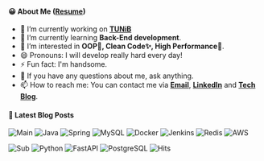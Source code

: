 #### 😀 About Me ([Resume](https://jinseong-dev.notion.site/Jinseong-Hwang-2ff7e25354684a399ec3d7cf11be6499))

- 🔭 I’m currently working on **[TUNiB](https://www.tunib.ai/)**
- 🌱 I’m currently learning **Back-End development**.
- 🤔 I’m interested in **OOP💊, Clean Code✨, High Performance🚀**.
- 😄 Pronouns: I will develop really hard every day!
- ⚡ Fun fact: I'm handsome.
- 💬 If you have any questions about me, ask anything.
- 📫 How to reach me: You can contact me via **[Email](mailto:eddy.go@tunib.ai)**, **[LinkedIn](https://www.linkedin.com/in/jinseong-hwang/)** and **[Tech Blog](https://jinseong.site)**.

#### 📝 Latest Blog Posts
<!-- BLOG-POST-LIST:START -->
<!-- BLOG-POST-LIST:END -->

![Main](https://img.shields.io/badge/-🍽_Main_Dish-white?style=flat-square)
![Java](https://img.shields.io/badge/-Java-black?style=flat-square&logo=OpenJDK)
![Spring](https://img.shields.io/badge/-Spring-black?style=flat-square&logo=spring)
![MySQL](https://img.shields.io/badge/-MySQL-black?style=flat-square&logo=mysql)
![Docker](https://img.shields.io/badge/-Docker-black?style=flat-square&logo=docker)
![Jenkins](https://img.shields.io/badge/-Jenkins-black?style=flat-square&logo=Jenkins)
![Redis](https://img.shields.io/badge/-Redis-black?style=flat-square&logo=redis)
![AWS](https://img.shields.io/badge/AWS-black?style=flat-square&logo=amazon-aws)

![Sub](https://img.shields.io/badge/-🥗_Side_Dish-white?style=flat-square)
![Python](https://img.shields.io/badge/Python-black?style=flat-square&logo=Python)
![FastAPI](https://img.shields.io/badge/FastAPI-black?style=flat-square&logo=FastAPI)
![PostgreSQL](https://img.shields.io/badge/PostgreSQL-black?style=flat-square&logo=PostgreSQL)
![Hits](https://hits.seeyoufarm.com/api/count/incr/badge.svg?url=https%3A%2F%2Fgithub.com%2FJinseongHwang&count_bg=%2379C83D&title_bg=%23555555&icon=github.svg&icon_color=%23E7E7E7&title=hits&edge_flat=true)

<!--
<p align="center">
 <img src="https://img.shields.io/badge/-👀 I will study...-white?style=flat-square"/>
 <img src="https://img.shields.io/badge/-Apache Kafka-black?style=flat-square&logo=ApacheKafka"/>
 <img src="https://img.shields.io/badge/-ELK Stack-black?style=flat-square&logo=ElasticStack"/>
 <img src="https://img.shields.io/badge/-Kubernetes-black?style=flat-square&logo=Kubernetes"/>
</p>
-->

<!--
**JinseongHwang/JinseongHwang** is a ✨ _special_ ✨ repository because its `README.md` (this file) appears on your GitHub profile.

Here are some ideas to get you started:

![HTML5](https://img.shields.io/badge/-HTML5-black?style=flat-square&logo=html5)
![CSS3](https://img.shields.io/badge/-CSS3-black?style=flat-square&logo=css3)
![PHP](https://img.shields.io/badge/PHP-black?style=flat-square&logo=php)
![Docker](https://img.shields.io/badge/-Docker-black?style=flat-square&logo=docker)
![Amazon AWS](https://img.shields.io/badge/Amazon%20AWS-black?style=flat-square&logo=amazon-aws)
![GitHub](https://img.shields.io/badge/-GitHub-black?style=flat-square&logo=github)
![VS Code](https://img.shields.io/badge/-VS%20Code-black?style=flat-square&logo=visual-studio-code)
![IntelliJ](https://img.shields.io/badge/-IntelliJ%20IDEA-black?style=flat-square&logo=jetbrains)
![Pycharm](https://img.shields.io/badge/-Pycharm-black?style=flat-square&logo=jetbrains)
![CLion](https://img.shields.io/badge/-CLion-black?style=flat-square&logo=jetbrains)
![Webstorm](https://img.shields.io/badge/-Webstorm-black?style=flat-square&logo=jetbrains)
![Postman](https://img.shields.io/badge/Postman-black?style=flat-square&logo=postman)
![Slack](https://img.shields.io/badge/-Slack-black?style=flat-square&logo=Slack)
![JetBrains](https://img.shields.io/badge/-JetBrains%20IDE-black?style=flat-square&logo=jetbrains)

- ⌨ I have development experience in C,C++ / Python / Java / JSP / PHP / HTML+CSS / Javascript.
- ❤ The most familiar editors are Visual Studio, Visual Studio Code, IntelliJ IDEA and WebStorm.

- 🔭 I’m currently working on ...
- 🌱 I’m currently learning ...
- 👯 I’m looking to collaborate on ...
- 🤔 I’m looking for help with ...
- 💬 Ask me about ...
- 📫 How to reach me: ...
- 😄 Pronouns: ...
- ⚡ Fun fact: ...

- 👯 I’m looking to collaborate on making **Web services.**

<details markdown="1">
<summary><strong>:octocat: GitHub Stats</strong></summary>
<br/>
<p align = "center">
  <img src = "https://github-readme-stats.vercel.app/api?username=JinseongHwang&theme=discord_old_blurple&hide=stars&show_icons=true&count_private=true&line_height=24" align="center" style="width: 50%">
  <img src = "https://github-readme-stats.vercel.app/api/top-langs/?username=JinseongHwang&theme=discord_old_blurple&layout=compact&langs_count=6" align="center" style="width: 35%">
</p>
</details>

<details markdown="1">
<summary>:octocat: Contribution Graph</summary>
<br/>
<p align="center">
 <img align="center" src="/github-metrics.svg" alt="Metrics" width="400">
</p>
</details>

#### My Resume is here! 👉 [Resume](https://jinseong-dev.notion.site/Jinseong-Hwang-578828b85b8e440684b2702d0a0d3da9)

[![Resume](https://img.shields.io/badge/Jinseong's-Resume-DFAB01?style=for-the-badge&logo=notion&logoColor=white)](https://jinseong-dev.notion.site/Jinseong-Hwang-578828b85b8e440684b2702d0a0d3da9)

-->
